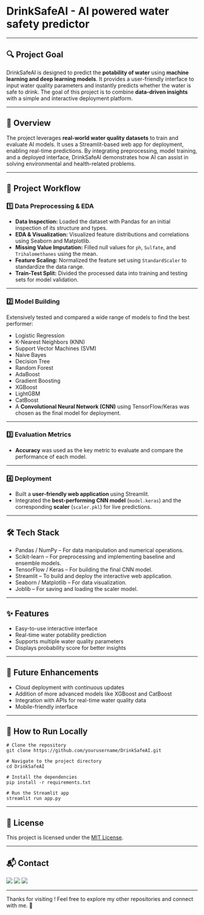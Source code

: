 # DrinkSafeAI - AI powered water safety predictor

---

## 🔍 Project Goal
DrinkSafeAI is designed to predict the **potability of water** using **machine learning and deep learning models**. It provides a user-friendly interface to input water quality parameters and instantly predicts whether the water is safe to drink. The goal of this project is to combine **data-driven insights** with a simple and interactive deployment platform.

---

## 📖 Overview  
The project leverages **real-world water quality datasets** to train and evaluate AI models. It uses a Streamlit-based web app for deployment, enabling real-time predictions. By integrating preprocessing, model training, and a deployed interface, DrinkSafeAI demonstrates how AI can assist in solving environmental and health-related problems.

---

## 🔄 **Project Workflow**

### **1️⃣ Data Preprocessing & EDA**
- **Data Inspection:** Loaded the dataset with Pandas for an initial inspection of its structure and types.  
- **EDA & Visualization:** Visualized feature distributions and correlations using Seaborn and Matplotlib.  
- **Missing Value Imputation:** Filled null values for `ph`, `Sulfate`, and `Trihalomethanes` using the mean.  
- **Feature Scaling:** Normalized the feature set using `StandardScaler` to standardize the data range.  
- **Train-Test Split:** Divided the processed data into training and testing sets for model validation.  

---

### **2️⃣ Model Building**
Extensively tested and compared a wide range of models to find the best performer:

- Logistic Regression  
- K-Nearest Neighbors (KNN)  
- Support Vector Machines (SVM)  
- Naive Bayes  
- Decision Tree  
- Random Forest  
- AdaBoost  
- Gradient Boosting  
- XGBoost  
- LightGBM  
- CatBoost  
- A **Convolutional Neural Network (CNN)** using TensorFlow/Keras was chosen as the final model for deployment.  

---

### **3️⃣ Evaluation Metrics**
- **Accuracy** was used as the key metric to evaluate and compare the performance of each model.  

---

### **4️⃣ Deployment**
- Built a **user-friendly web application** using Streamlit.  
- Integrated the **best-performing CNN model** (`model.keras`) and the corresponding **scaler** (`scaler.pkl`) for live predictions.  

---

## 🛠 **Tech Stack**

- Pandas / NumPy – For data manipulation and numerical operations.  
- Scikit-learn – For preprocessing and implementing baseline and ensemble models.  
- TensorFlow / Keras – For building the final CNN model.  
- Streamlit – To build and deploy the interactive web application.  
- Seaborn / Matplotlib – For data visualization.  
- Joblib – For saving and loading the scaler model.
  
---

## ✨ **Features**  

- Easy-to-use interactive interface  
- Real-time water potability prediction  
- Supports multiple water quality parameters  
- Displays probability score for better insights  

---

## 🚀 **Future Enhancements**  

- Cloud deployment with continuous updates  
- Addition of more advanced models like XGBoost and CatBoost  
- Integration with APIs for real-time water quality data  
- Mobile-friendly interface  

---
## 🧪 **How to Run Locally**

```
# Clone the repository
git clone https://github.com/yourusername/DrinkSafeAI.git

# Navigate to the project directory
cd DrinkSafeAI

# Install the dependencies
pip install -r requirements.txt

# Run the Streamlit app
streamlit run app.py
```
---

## 📄 License

This project is licensed under the [MIT License](LICENSE).

---

## 📬 Contact

<p>
  <a href="mailto:aradhyaray99@gmail.com"><img src="https://img.shields.io/badge/Email-D14836?style=for-the-badge&logo=gmail&logoColor=white" /></a>
  <a href="www.linkedin.com/in/rayaradhya"><img src="https://img.shields.io/badge/LinkedIn-blue?style=for-the-badge&logo=linkedin&logoColor=white" /></a>
  <a href="https://github.com/AradhyaRay05"><img src="https://img.shields.io/badge/GitHub-181717?style=for-the-badge&logo=github&logoColor=white" /></a>
</p>

---

Thanks for visiting ! Feel free to explore my other repositories and connect with me. 🚀
